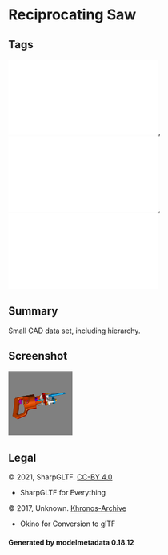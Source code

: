 # Reciprocating Saw

## Tags

![core](../../Models-core.md), ![issues](../../Models-issues.md), ![testing](../../Models-testing.md)

## Summary

Small CAD data set, including hierarchy.

## Screenshot

![screenshot](screenshot/screenshot.png)

## Legal

&copy; 2021, SharpGLTF. [CC-BY 4.0](https://creativecommons.org/licenses/by/4.0/legalcode)

 - SharpGLTF for Everything

&copy; 2017, Unknown. [Khronos-Archive]()

 - Okino for Conversion to glTF

#### Generated by modelmetadata 0.18.12